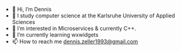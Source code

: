 - 👋 Hi, I’m Dennis
- :bookmark_tabs: I study computer science at the Karlsruhe University of Applied Sciences
- 👀 I’m interested in Microservices & currently C++.
- 🌱 I’m currently learning wxwidgets
- 📫 How to reach me dennis.zeller1993@gmail.com

<!---
dnszlr/dnszlr is a ✨ special ✨ repository because its `README.md` (this file) appears on your GitHub profile.
You can click the Preview link to take a look at your changes.
--->
